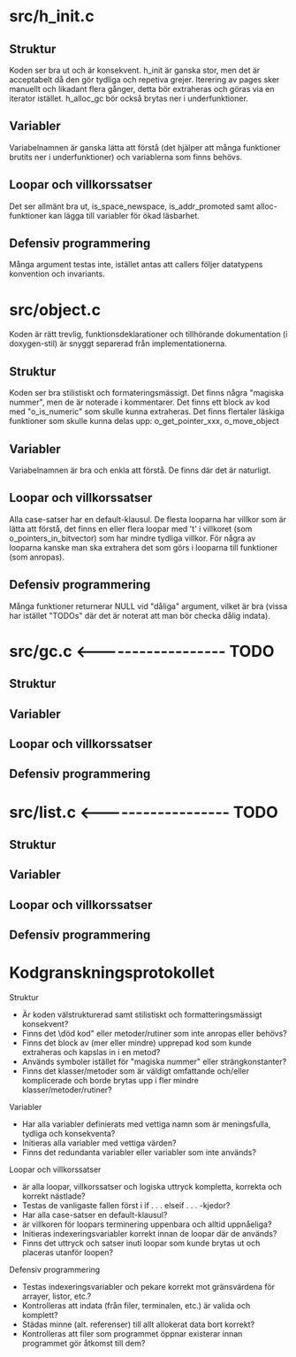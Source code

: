 
src/h_init.c
============

## Struktur
Koden ser bra ut och är konsekvent. h_init är ganska stor, men det är acceptabelt då den gör tydliga och repetiva grejer.
Iterering av pages sker manuellt och likadant flera gånger, detta bör extraheras och göras via en iterator istället. h_alloc_gc bör också brytas ner i underfunktioner.

## Variabler
Variabelnamnen är ganska lätta att förstå (det hjälper att många funktioner brutits ner i underfunktioner) och variablerna som finns behövs. 
## Loopar och villkorssatser
Det ser allmänt bra ut, is_space_newspace, is_addr_promoted samt alloc-funktioner kan lägga till variabler för ökad läsbarhet.

## Defensiv programmering
Många argument testas inte, istället antas att callers följer datatypens konvention och invariants.


src/object.c
========

Koden är rätt trevlig, funktionsdeklarationer och tillhörande dokumentation (i doxygen-stil) är snyggt separerad från implementationerna.

## Struktur
Koden ser bra stilistiskt och formateringsmässigt. 
Det finns några "magiska nummer", men de är noterade i kommentarer.
Det finns ett block av kod med "o_is_numeric" som skulle kunna extraheras.
Det finns flertaler läskiga funktioner som skulle kunna delas upp: o_get_pointer_xxx, o_move_object

## Variabler
Variabelnamnen är bra och enkla att förstå. De finns där det är naturligt.

## Loopar och villkorssatser
Alla case-satser har en default-klausul. De flesta looparna har villkor som är lätta att förstå, det finns en eller flera loopar med 't' i villkoret (som o_pointers_in_bitvector) som har mindre tydliga villkor. För några av looparna kanske man ska extrahera det som görs i looparna till funktioner (som anropas).

## Defensiv programmering
Många funktioner returnerar NULL vid "dåliga" argument, vilket är bra (vissa har istället "TODOs" där det är noterat att man bör checka dålig indata).



src/gc.c  <------------------ TODO
========

## Struktur

## Variabler

## Loopar och villkorssatser

## Defensiv programmering


src/list.c  <------------------ TODO
========

## Struktur

## Variabler

## Loopar och villkorssatser

## Defensiv programmering




Kodgranskningsprotokollet
=========================

Struktur
* Är koden välstrukturerad samt stilistiskt och formatteringsmässigt konsekvent?
* Finns det \död kod" eller metoder/rutiner som inte anropas eller behövs?
* Finns det block av (mer eller mindre) upprepad kod som kunde extraheras och kapslas in i en metod?
* Används symboler istället för "magiska nummer" eller strängkonstanter?
* Finns det klasser/metoder som är väldigt omfattande och/eller komplicerade och borde brytas upp i fler mindre klasser/metoder/rutiner?

Variabler
* Har alla variabler definierats med vettiga namn som är meningsfulla, tydliga och konsekventa?
* Initieras alla variabler med vettiga värden?
* Finns det redundanta variabler eller variabler som inte används?

Loopar och villkorssatser
* är alla loopar, villkorssatser och logiska uttryck kompletta, korrekta och korrekt nästlade?
* Testas de vanligaste fallen först i if . . . elseif . . . -kjedor?
* Har alla case-satser en default-klausul?
* är villkoren för loopars terminering uppenbara och alltid uppnåeliga?
* Initieras indexeringsvariabler korrekt innan de loopar där de används?
* Finns det uttryck och satser inuti loopar som kunde brytas ut och placeras utanför loopen?

Defensiv programmering
* Testas indexeringsvariabler och pekare korrekt mot gränsvärdena för arrayer, listor, etc.?
* Kontrolleras att indata (från filer, terminalen, etc.) är valida och komplett?
* Städas minne (alt. referenser) till allt allokerat data bort korrekt?
* Kontrolleras att filer som programmet öppnar existerar innan programmet gör åtkomst till dem?